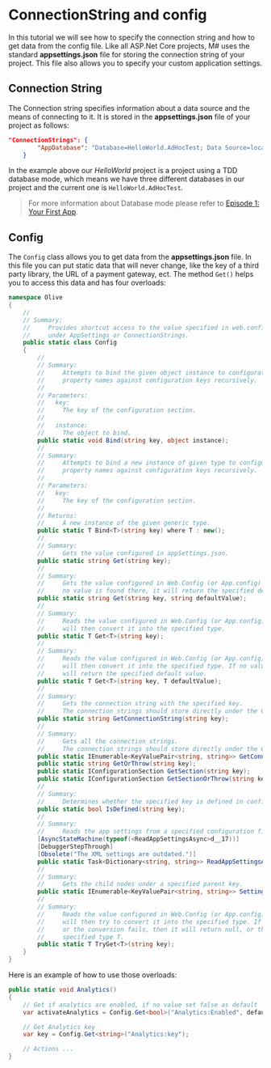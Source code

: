 # ConnectionString and config

In this tutorial we will see how to specify the connection string and how to get data from the config file. Like all ASP.Net Core projects, M# uses the standard **appsettings.json** file for storing the connection string of your project. This file also allows you to specify your custom application settings.

## Connection String

The Connection string specifies information about a data source and the means of connecting to it. It is stored in the **appsettings.json** file of your project as follows:

```JSON
"ConnectionStrings": {
        "AppDatabase": "Database=HelloWorld.AdHocTest; Data Source=localhost;Integrated Security=SSPI;MultipleActiveResultSets=True;"
    }
```

In the example above our *HelloWorld* project is a project using a TDD database mode, which means we have three different databases in our project and the current one is `HelloWorld.AdHocTest`.

> For more information about Database mode please refer to [Episode 1: Your First App](https://github.com/Geeksltd/MSharp.Docs/blob/master/Tutorials/1/README.md).


## Config

The `Config` class allows you to get data from the **appsettings.json** file. In this file you can put static data that will never change, like the key of a third party library, the URL of a payment gateway, ect. The method `Get()` helps you to access this data and has four overloads:

```C#
namespace Olive
{
    //
    // Summary:
    //     Provides shortcut access to the value specified in web.config (or App.config)
    //     under AppSettings or ConnectionStrings.
    public static class Config
    {
        //
        // Summary:
        //     Attempts to bind the given object instance to configuration values by matching
        //     property names against configuration keys recursively.
        //
        // Parameters:
        //   key:
        //     The key of the configuration section.
        //
        //   instance:
        //     The object to bind.
        public static void Bind(string key, object instance);
        //
        // Summary:
        //     Attempts to bind a new instance of given type to configuration values by matching
        //     property names against configuration keys recursively.
        //
        // Parameters:
        //   key:
        //     The key of the configuration section.
        //
        // Returns:
        //     A new instance of the given generic type.
        public static T Bind<T>(string key) where T : new();
        //
        // Summary:
        //     Gets the value configured in appSettings.json.
        public static string Get(string key);
        //
        // Summary:
        //     Gets the value configured in Web.Config (or App.config) under AppSettings. If
        //     no value is found there, it will return the specified default value.
        public static string Get(string key, string defaultValue);
        //
        // Summary:
        //     Reads the value configured in Web.Config (or App.config) under AppSettings. It
        //     will then convert it into the specified type.
        public static T Get<T>(string key);
        //
        // Summary:
        //     Reads the value configured in Web.Config (or App.config) under AppSettings. It
        //     will then convert it into the specified type. If no value is found there, it
        //     will return the specified default value.
        public static T Get<T>(string key, T defaultValue);
        //
        // Summary:
        //     Gets the connection string with the specified key.
        //     The connection strings should store directly under the ConnectionStrings section.
        public static string GetConnectionString(string key);
        //
        // Summary:
        //     Gets all the connection strings.
        //     The connection strings should store directly under the ConnectionStrings section.
        public static IEnumerable<KeyValuePair<string, string>> GetConnectionStrings();
        public static string GetOrThrow(string key);
        public static IConfigurationSection GetSection(string key);
        public static IConfigurationSection GetSectionOrThrow(string key);
        //
        // Summary:
        //     Determines whether the specified key is defined in configuration file.
        public static bool IsDefined(string key);
        //
        // Summary:
        //     Reads the app settings from a specified configuration file.
        [AsyncStateMachine(typeof(<ReadAppSettingsAsync>d__17))]
        [DebuggerStepThrough]
        [Obsolete("The XML settings are outdated.")]
        public static Task<Dictionary<string, string>> ReadAppSettingsAsync(FileInfo configFile);
        //
        // Summary:
        //     Gets the child nodes under a specified parent key.
        public static IEnumerable<KeyValuePair<string, string>> SettingsUnder(string key);
        //
        // Summary:
        //     Reads the value configured in Web.Config (or App.config) under AppSettings. It
        //     will then try to convert it into the specified type. If no vale is found in AppSettings
        //     or the conversion fails, then it will return null, or the default value of the
        //     specified type T.
        public static T TryGet<T>(string key);
    }
}
```

Here is an example of how to use those overloads:

```C#
public static void Analytics()
{
    // Get if analytics are enabled, if no value set false as default
    var activateAnalytics = Config.Get<bool>("Analytics:Enabled", defaultValue: false);

    // Get Analytics key
    var key = Config.Get<string>("Analytics:key");

    // Actions ...
}
```
